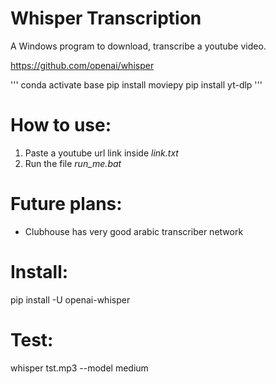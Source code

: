# Whisper Transcription
A Windows program to download, transcribe a youtube video.

https://github.com/openai/whisper

'''
conda activate base
pip install moviepy
pip install yt-dlp
'''

# How to use:
1. Paste a youtube url link inside *link.txt*
2. Run the file *run_me.bat*

# Future plans:
- Clubhouse has very good arabic transcriber network

# Install:
pip install -U openai-whisper

# Test:
whisper tst.mp3 --model medium

